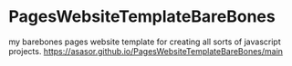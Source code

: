 # PagesWebsiteTemplateBareBones
my barebones pages website template for creating all sorts of javascript projects.
https://asasor.github.io/PagesWebsiteTemplateBareBones/main
